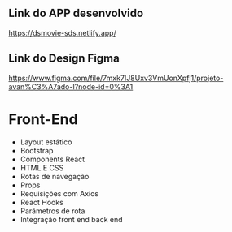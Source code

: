 

## Link do APP desenvolvido
https://dsmovie-sds.netlify.app/


## Link do Design Figma
https://www.figma.com/file/7mxk7IJ8Uxv3VmUonXpfj1/projeto-avan%C3%A7ado-I?node-id=0%3A1


# Front-End
- Layout estático
- Bootstrap
- Components React
- HTML E CSS
- Rotas de navegação
- Props
- Requisições com Axios
- React Hooks
- Parâmetros de rota
- Integração front end back end
